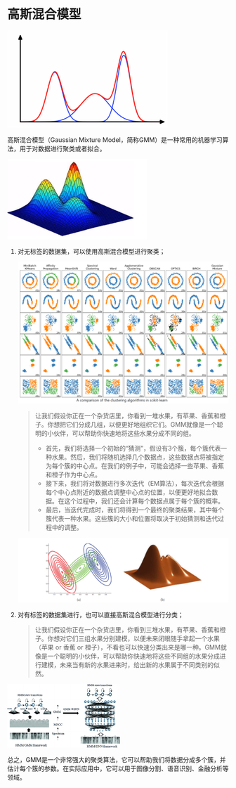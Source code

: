 # 高斯混合模型

<img src="imgs/v2-bec8cb8d4ddee4ae698e2a4a41eb1610_180x120.jpg" alt="高斯混合模型（GMM） - 知乎" style="zoom: 67%;" />

高斯混合模型（Gaussian Mixture Model，简称GMM）是一种常用的机器学习算法，用于对数据进行聚类或者拟合。

<img src="imgs/20191126211154931.png" alt="高斯混合模型GMM---【1】_王延凯的博客的博客-CSDN博客" style="zoom: 33%;" />

1.  对无标签的数据集，可以使用高斯混合模型进行聚类；

    ![image-20230321152438681](imgs/image-20230321152438681.png)

    >   让我们假设你正在一个杂货店里，你看到一堆水果，有苹果、香蕉和橙子。你想把它们分成几组，以便更好地组织它们。GMM就像是一个聪明的小伙伴，可以帮助你快速地将这些水果分成不同的组。
    >
    >   -   首先，我们将选择一个初始的“猜测”，假设有3个簇，每个簇代表一种水果。然后，我们将随机选择几个数据点，这些数据点将被指定为每个簇的中心点。在我们的例子中，可能会选择一些苹果、香蕉和橙子作为中心点。
    >   -   接下来，我们将对数据进行多次迭代（EM算法），每次迭代会根据每个中心点附近的数据点调整中心点的位置，以便更好地拟合数据。在这个过程中，我们还会计算每个数据点属于每个簇的概率。
    >   -   最后，当迭代完成时，我们将得到一个最终的聚类结果，其中每个簇代表一种水果。这些簇的大小和位置将取决于初始猜测和迭代过程中的调整。

    ![机器学习(四): 混合模型和EM算法(Mixture Models and EM Algorithm)](imgs/MM-2.png)

    

2.  对有标签的数据集进行，也可以直接高斯混合模型进行分类；

    >   让我们假设你正在一个杂货店里，你看到三堆水果，有苹果、香蕉和橙子。你想对它们三组水果分别建模，以便未来闭眼随手拿起一个水果（苹果 or 香蕉 or 橙子），不看也可以快速分类出来是哪一种。GMM就像是一个聪明的小伙伴，可以帮助你快速地将这些不同组的水果分成进行建模，未来当有新的水果进来时，给出新的水果属于不同类别的似然。

<img src="imgs/437267_1_En_2_Fig2_HTML.png" alt="Automatic Speech Recognition | SpringerLink" style="zoom:25%;" />



总之，GMM是一个非常强大的聚类算法，它可以帮助我们将数据分成多个簇，并估计每个簇的参数。在实际应用中，它可以用于图像分割、语音识别、金融分析等领域。
